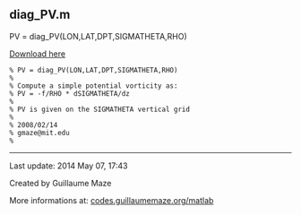 ## diag\_PV.m ##
PV = diag\_PV(LON,LAT,DPT,SIGMATHETA,RHO)

[Download here](http://guillaumemaze.googlecode.com/svn/trunk/matlab/codes/geophysic/diag_PV.m)

```
% PV = diag_PV(LON,LAT,DPT,SIGMATHETA,RHO)
%
% Compute a simple potential vorticity as:
% PV = -f/RHO * dSIGMATHETA/dz
%
% PV is given on the SIGMATHETA vertical grid
%
% 2008/02/14
% gmaze@mit.edu
%
```

---

Last update: 2014 May 07, 17:43

Created by Guillaume Maze

More informations at: [codes.guillaumemaze.org/matlab](http://codes.guillaumemaze.org/matlab)